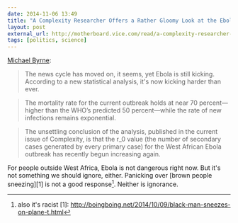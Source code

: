 ```yaml
---
date: 2014-11-06 13:49
title: "A Complexity Researcher Offers a Rather Gloomy Look at the Ebola Outbreak"
layout: post
external_url: http://motherboard.vice.com/read/a-complexity-researcher-offers-a-gloomy-look-at-the-ebola-outbreak
tags: [politics, science]
---
```


[Michael Byrne](http://motherboard.vice.com/read/a-complexity-researcher-offers-a-gloomy-look-at-the-ebola-outbreak):

>The news cycle has moved on, it seems, yet Ebola is still kicking. According to a new statistical analysis, it's now kicking harder than ever.

>The mortality rate for the current outbreak holds at near 70 percent—higher than the WHO’s predicted 50 percent—while the rate of new infections remains exponential.

>The unsettling conclusion of the analysis, published in the current issue of Complexity, is that the r_0 value (the number of secondary cases generated by every primary case) for the West African Ebola outbreak has recently begun increasing again.

For people outside West Africa, Ebola is not dangerous right now. But it's not something we should ignore, either. Panicking over [brown people sneezing][1] is not a good response[^1]. Neither is ignorance.

[^1]: also it's racist
[1]: http://boingboing.net/2014/10/09/black-man-sneezes-on-plane-t.html
